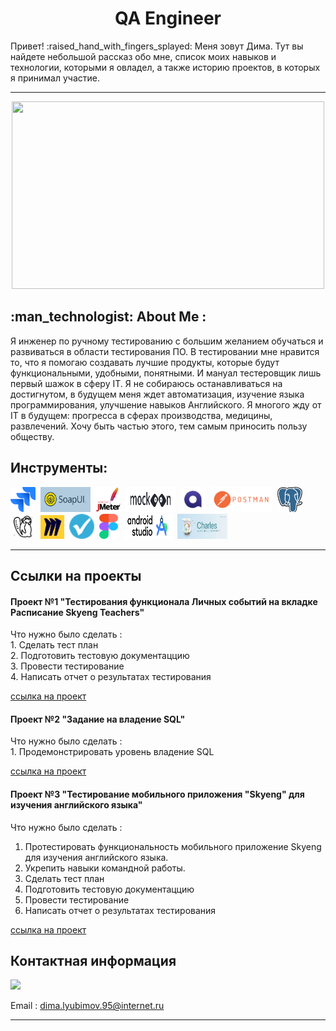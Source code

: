 
 <h1 align="center"> QA Engineer</h1> 
<p>Привет! :raised_hand_with_fingers_splayed: Меня зовут Дима. Тут вы найдете небольшой рассказ обо мне, список моих навыков и технологии, которыми я овладел, а также историю проектов, в которых я принимал участие.</p>

---

<div align="center">
  <img src="https://media.giphy.com/media/dWesBcTLavkZuG35MI/giphy.gif" width="500" height="300"/>
</div>


<h2> :man_technologist: About Me : </h2>

<p>Я инженер по ручному тестированию с большим желанием обучаться и развиваться в области тестирования ПО. В тестировании мне нравится то, что я помогаю создавать лучшие продукты, которые будут функциональными, удобными, понятными.  И мануал тестеровщик лишь первый шажок в сферу IT. Я не собираюсь останавливаться на достигнутом, в будущем меня ждет автоматизация, изучение языка программирования, улучшение навыков Английского.
Я многого жду от IT в будущем: прогресса в сферах производства, медицины, развлечений. Хочу быть частью этого, тем самым приносить пользу обществу.</p>


<h2> Инструменты: </h2>

 <div>
  <img src="https://github.com/LyubimovDS/Hello/blob/main/folder/icon/5968875.png" title="Jira" alt="Java" width="40" height="40"/>&nbsp;
  <img src="https://github.com/LyubimovDS/Hello/blob/main/folder/icon/SoapUI.png" title="SoapUI" alt="Java" width="80" height="40"/>&nbsp;
  <img src="https://github.com/LyubimovDS/Hello/blob/main/folder/icon/jmeter_square.svg" title="jmeter" alt="Java" width="40" height="40"/>&nbsp;
   <img src="https://github.com/LyubimovDS/Hello/blob/main/folder/icon/mokcoon.svg" title="mokcoon" alt="Java" width="80" height="40"/>&nbsp;
   <img src="https://github.com/LyubimovDS/Hello/blob/main/folder/icon/qase%20io_logo.png" title="qase.io" alt="Java" width="40" height="40"/>&nbsp;
   <img src="https://github.com/LyubimovDS/Hello/blob/main/folder/icon/%D0%BF%D0%BE%D1%81%D1%82%D0%BC%D0%B0%D0%BD.png" title="Postman" alt="Java" width="100" height="40"/>&nbsp;
    <img src="https://github.com/LyubimovDS/Hello/blob/main/folder/icon/PostgreSQL.png" title="PostgreSQL" alt="Java" width="40" height="40"/>&nbsp;
   <img src="https://github.com/LyubimovDS/Hello/blob/main/folder/icon/DBeaver.png" title="DBeaver" alt="Java" width="40" height="40"/>&nbsp;
   <img src="https://github.com/LyubimovDS/Hello/blob/main/folder/icon/Miro.png" title="Miro" alt="Java" width="38" height="38"/>&nbsp;
   <img src="https://github.com/LyubimovDS/Hello/blob/main/folder/icon/%D0%A1%D0%B8%D1%82%D0%B5%D1%87%D0%BA%D0%BE.png" title="Sitechco" alt="Java" width="40" height="40"/>&nbsp;
   <img src="https://github.com/LyubimovDS/Hello/blob/main/folder/icon/Figma.png" title="Figma" alt="Java" width="30" height="40"/>&nbsp;
   <img src="https://github.com/LyubimovDS/Hello/blob/main/folder/icon/Android.png" title="AndroinStudio" alt="Java" width="80" height="40"/>&nbsp;
   <img src="https://github.com/LyubimovDS/Hello/blob/main/folder/icon/Charles.jpeg" title="Charles" alt="Java" width="80" height="40"/>&nbsp;
  
</div>

---

<h2> Ссылки на проекты </h2>

<h4> Проект №1 "Тестирования функционала Личных событий на вкладке Расписание Skyeng Teachers" </h4>
Что нужно было сделать :<br>
1. Сделать тест план<br>
2. Подготовить тестовую документаццию<br>
3. Провести тестирование<br>
4. Написать отчет о результатах тестирования<br>

 [ссылка на проект](https://lily-crayon-bbc.notion.site/Skyeng-Teachers-d724338f95dc48bb91927545e056561f)

<h4> Проект №2 "Задание на владение SQL" </h4>
Что нужно было сделать :<br>
1. Продемонстрировать уровень владение SQL<br>

 [ссылка на проект](https://lily-crayon-bbc.notion.site/25a2b325c1ab4358a73ef2085be3eb9f?pvs=4)

 <h4> Проект №3 "Тестирование мобильного приложения "Skyeng" для изучения английского языка" </h4>

Что нужно было сделать :<br>
1. Протестировать функциональность мобильного приложение Skyeng для изучения английского языка. 
2. Укрепить навыки командной работы.
3. Сделать тест план<br>
4. Подготовить тестовую документаццию<br>
5. Провести тестирование<br>
6. Написать отчет о результатах тестирования<br>

[ссылка на проект](https://lily-crayon-bbc.notion.site/Skyeng-f9c42a2b60824a8895800349b1ea12e6?pvs=4)

<h2> Контактная информация </h2>

 [<img src="https://upload.wikimedia.org/wikipedia/commons/8/82/Telegram_logo.svg" width="30">](https://t.me/LubimovDS) <br>

 Email : dima.lyubimov.95@internet.ru

---

